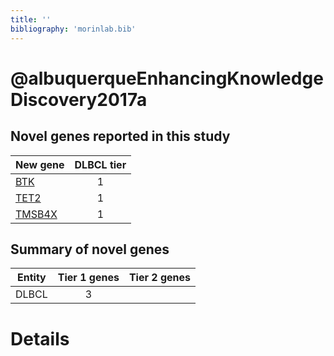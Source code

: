 ```yaml
---
title: ''
bibliography: 'morinlab.bib'
---
```


# @albuquerqueEnhancingKnowledgeDiscovery2017a
## Novel genes reported in this study

|New gene|DLBCL tier|
|:-|:-:|
|[BTK](BTK)|1 |
|[TET2](TET2)|1 |
|[TMSB4X](TMSB4X)|1 |

## Summary of novel genes

|Entity| Tier 1 genes| Tier 2 genes|
|:-:|:-:|:-:|
|DLBCL|3||

# Details

